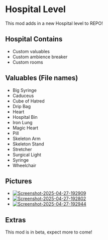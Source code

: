 # Hospital Level
This mod adds in a new Hospital level to REPO!

## Hospital Contains
- Custom valuables
- Custom ambience breaker
- Custom rooms

## Valuables (File names)
- Big Syringe
- Caduceus
- Cube of Hatred
- Drip Bag
- Heart
- Hospital Bin
- Iron Lung
- Magic Heart
- Pill
- Skeleton Arm
- Skeleton Stand
- Stretcher
- Surgical Light
- Syringe
- Wheelchair

## Pictures
- <a href="https://imgbb.com/"><img src="https://i.ibb.co/LDh5Gn4q/Screenshot-2025-04-27-192909.png" alt="Screenshot-2025-04-27-192909" border="0"></a>
- <a href="https://imgbb.com/"><img src="https://i.ibb.co/GQWjBzqB/Screenshot-2025-04-27-192802.png" alt="Screenshot-2025-04-27-192802" border="0"></a>
- <a href="https://imgbb.com/"><img src="https://i.ibb.co/fYkzQD6B/Screenshot-2025-04-27-192944.png" alt="Screenshot-2025-04-27-192944" border="0"></a>

## Extras

This mod is in beta, expect more to come!
